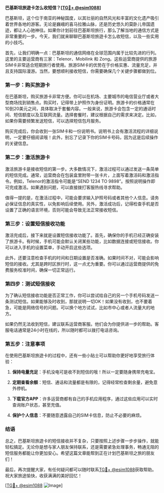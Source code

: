 **巴基斯坦旅遊卡怎么收短信？[[TG💪+ @esim1088](https://t.me/s/esim1088)]**

巴基斯坦，这个位于南亚的神秘国度，以其壮丽的自然风光和丰富的文化遗产吸引着世界各地的游客。无论是巍峨的喜马拉雅山脉，还是历史悠久的莫卧儿帝国遗迹，都让人心驰神往。如果你计划前往巴基斯坦旅行，那么了解当地的通信方式是非常重要的一步。今天，我们就来聊聊巴基斯坦旅遊卡怎么收短信，以及一些实用的小技巧。

首先，让我们明确一点：巴基斯坦的通信网络在全球范围内属于比较先进的行列。这里的主要运营商有三家：Telenor、Mobilink 和 Zong。这些运营商提供的旅游SIM卡非常适合短期旅行者使用。旅游SIM卡的优势在于价格实惠、流量充足，并且支持国际漫游。当然，要想顺利接收短信，你需要确保几个关键步骤都做到位。

### **第一步：购买旅游卡**

在巴基斯坦，购买旅游卡非常方便。你可以在机场、主要城市的电信营业厅或者大型商场找到销售点。购买时，记得带上护照作为身份证明。旅游卡的价格通常在10到20美元之间，具体取决于套餐内容。一般来说，旅游卡会包含一定的通话时间、短信额度以及互联网流量。选择套餐时，建议根据自己的需求来决定。比如，如果你需要频繁发送短信，可以选择短信包月服务。

购买完成后，你会收到一张SIM卡和一份说明书。说明书上会有激活流程的详细说明，一定要仔细阅读哦！此外，别忘了记录下你的SIM卡号码，因为这是后续操作的关键信息。

### **第二步：激活旅游卡**

激活旅游卡是接收短信的第一步。大多数情况下，激活过程可以通过发送一条简单的短信完成。通常，运营商会在包装盒里附带一张卡片，上面写着激活码和激活指令。例如，Telenor的激活指令可能是“SEND 1234 TO 9898”。按照说明操作即可完成激活。如果遇到问题，可以直接拨打客服热线寻求帮助。

值得一提的是，在激活过程中，可能会要求输入护照号码或者其他个人信息。请务必保证信息的真实性，以免影响后续使用。另外，激活成功后，记得检查手机是否设置了正确的语言环境，否则可能会导致无法正常接收短信。

### **第三步：设置短信接收功能**

激活完成后，接下来就是设置短信接收功能了。首先，确保你的手机已经正确安装了旅游卡。有时候，手机可能会默认关闭某些功能，比如数据连接或短信接收。你可以进入手机的设置菜单，手动开启这些选项。

此外，还要注意检查手机的时间和日期设置是否准确。如果时间不对，可能会影响短信的接收。尤其是跨时区旅行时，这一点尤为重要。你可以通过运营商提供的免费服务校准时间，确保一切正常运行。

### **第四步：测试短信接收**

为了确认短信接收功能是否正常工作，你可以尝试给自己的另一个手机号码发送一条测试短信。如果能够及时收到，那就说明一切OK！如果没有收到，也不要着急，可能是网络信号的问题。可以换个地方试试，比如市中心或者人流量大的地方。

如果仍然无法收到短信，建议联系运营商客服。他们会为你提供进一步的帮助。客服电话通常是24小时在线的，所以随时都可以拨打电话咨询。

### **第五步：注意事项**

在使用巴基斯坦旅遊卡的过程中，还有一些小贴士可以帮助你更好地享受旅行体验：

1. **保持电量充足**：手机没电可是收不到短信的哦！所以一定要随身携带充电宝。
   
2. **定期查看余额**：短信、通话和流量都是有限的，记得经常检查剩余量，避免意外停机。
   
3. **下载官方APP**：许多运营商都有自己的手机应用程序，通过这些应用可以实时查询账户状态，甚至充值。
   
4. **保护个人信息**：不要随意透露自己的SIM卡信息，防止不必要的麻烦。

### **结语**

总之，巴基斯坦旅遊卡的短信接收并不复杂，只要按照上述步骤一步步操作，就能轻松搞定。无论你是想与家人朋友保持联系，还是需要紧急处理事务，畅通无阻的短信服务都能让你更加安心。希望这篇文章能帮到正在计划巴基斯坦之旅的朋友们！

最后，再次提醒大家，有任何疑问都可以随时联系[TG💪+ @esim1088](https://t.me/s/esim1088)获取帮助。祝大家旅途愉快，收获满满的美好回忆！

[[TG💪+ @esim1088](https://t.me/s/esim1088) ![Image](https://i.postimg.cc/4NQfJmqS/Snipaste-2025-05-13-00-14-12.png)]
